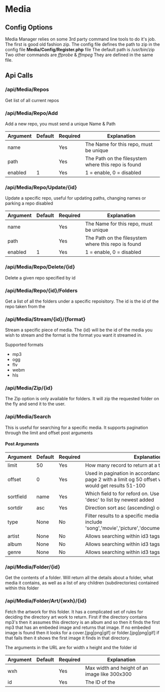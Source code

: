 # Media 

## Config Options
Media Manager relies on some 3rd party command line tools to do it's job.  The first is good old fashion zip.  The config file defines the path to zip in the config file **Media/Config/Register.php** file  The default path is /usr/bin/zip  Two other commands are *ffprobe* & *ffmpeg* They are defined in the same file.


## Api Calls

### /api/Media/Repos
Get list of all current repos

### /api/Media/Repo/Add
Add a new repo, you must send a unique Name & Path

Argument | Default | Required | Explanation
--- | --- | --- | --- 
name |  | Yes | The Name for this repo, must be unique
path |  | Yes | The Path on the filesystem where this repo is found
enabled | 1 | Yes | 1 = enable, 0 = disabled


### /api/Media/Repo/Update/{id}
Update a specific repo, useful for updating paths, changing names or parking a repo disabled

Argument | Default | Required | Explanation
--- | --- | --- | --- 
name |  | Yes | The Name for this repo, must be unique
path |  | Yes | The Path on the filesystem where this repo is found
enabled | 1 | Yes | 1 = enable, 0 = disabled


### /api/Media/Repo/Delete/{id}
Delete a given repo specified by id


### /api/Media/Repo/{id}/Folders
Get a list of all the folders under a specific repoisitory.  The id is the id of the repo taken from the 

### /api/Media/Stream/{id}/{format}
Stream a specific piece of media.  The {id} will be the id of the media you wish to stream and the format is the format you want it streamed in.  

Supported formats

* mp3
* ogg
* flv
* webm
* hls


### /api/Media/Zip/{id}
The Zip option is only available for folders. It will zip the requested folder on the fly and send it to the user.

### /api/Media/Search
This is useful for searching for a specific media.  It supports pagination through the limit and offset post arguments

#### Post Arguments
Argument | Default | Required | Explanation
--- | --- | --- | --- 
limit | 50 | Yes | How many record to return at a time
offset | 0 | Yes | Used in pagination in accordance with limit so for page 2 with a limit og 50 offset would be 50, then you would get results 51-100
sortfield | name | Yes | Which field to for reford on.  Use created with sortdir = 'desc' to list by newest added
sortdir | asc | Yes | Direction sort asc (ascending) or desc (descending)
type | None | No | Filter results to a specific media type.  Available types include 'song','movie','picture','document','iso','subtitle','raw'
artist | None | No | Allows searching within id3 tags
album | None | No | Allows searching within id3 tags
genre | None | No | Allows searching within id3 tags



### /api/Media/Folder/{id}
Get the contents of a folder.  Will return all the details about a folder, what media it contains, as well as a list of any children (subdirectories) contained within this folder


### /api/Media/Folder/Art/{wxh}/{id}
Fetch the artwork for this folder.  It has a complicated set of rules for deciding the directory art work to return.  First if the directory contains mp3's then it assumes this directory is an album and so then it finds the first mp3 that has an embeded image and returns that image.  If no embeded image is found then it looks for a cover.[jpg|png|gif] or folder.[jpg|png|gif]  if that fails then it shows the first image it finds in that directory. 

The arguments in the URL are for width x height and the folder id

Argument | Default | Required | Explanation
--- | --- | --- | --- 
wxh |  | Yes | Max width and height of an image like 300x300
id |  | Yes | The ID of the 




